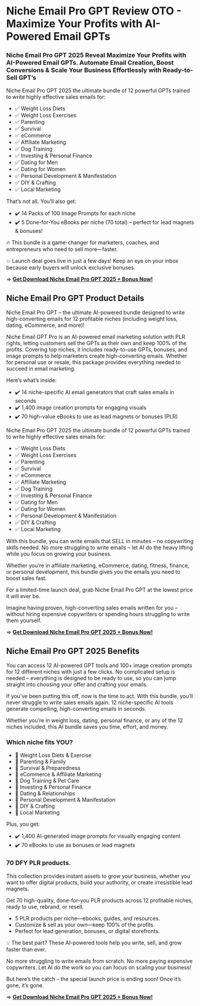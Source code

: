 # Niche Email Pro GPT Review OTO - Maximize Your Profits with AI-Powered Email GPTs

### Niche Email Pro GPT 2025 Reveal Maximize Your Profits with AI-Powered Email GPTs. Automate Email Creation, Boost Conversions & Scale Your Business Effortlessly with Ready-to-Sell GPT’s

Niche Email Pro GPT 2025 the ultimate bundle of 12 powerful GPTs trained to write highly effective sales emails for:

- ✅ Weight Loss Diets
- ✅ Weight Loss Exercises
- ✅ Parenting
- ✅ Survival
- ✅ eCommerce
- ✅ Affiliate Marketing
- ✅ Dog Training
- ✅ Investing & Personal Finance
- ✅ Dating for Men
- ✅ Dating for Women
- ✅ Personal Development & Manifestation
- ✅ DIY & Crafting
- ✅ Local Marketing

That’s not all. You’ll also get:
- ✔️ 14 Packs of 100 Image Prompts for each niche
- ✔️ 5 Done-for-You eBooks per niche (70 total) – perfect for lead magnets & bonuses!

🔥 This bundle is a game-changer for marketers, coaches, and entrepreneurs who need to sell more—faster.

💥 Launch deal goes live in just a few days! Keep an eye on your inbox because early buyers will unlock exclusive bonuses.

=> [**Get Download Niche Email Pro GPT 2025 + Bonus Now!**](https://warriorplus.com/o2/a/h22tzmw/0)


## Niche Email Pro GPT Product Details

Niche Email Pro GPT – the ultimate AI-powered bundle designed to write high-converting emails for 12 profitable niches (including weight loss, dating, eCommerce, and more)!

Niche Email GPT Pro is an AI-powered email marketing solution with PLR rights, letting customers sell the GPTs as their own and keep 100% of the profits. Covering top niches, it includes ready-to-use GPTs, bonuses, and image prompts to help marketers create high-converting emails. Whether for personal use or resale, this package provides everything needed to succeed in email marketing.

Here’s what’s inside:

- ✔️ 14 niche-specific AI email generators that craft sales emails in seconds
- ✔️ 1,400 image creation prompts for engaging visuals
- ✔️ 70 high-value eBooks to use as lead magnets or bonuses (PLR)

Niche Email Pro GPT 2025 the ultimate bundle of 12 powerful GPTs trained to write highly effective sales emails for:

- ✅ Weight Loss Diets
- ✅ Weight Loss Exercises
- ✅ Parenting
- ✅ Survival
- ✅ eCommerce
- ✅ Affiliate Marketing
- ✅ Dog Training
- ✅ Investing & Personal Finance
- ✅ Dating for Men
- ✅ Dating for Women
- ✅ Personal Development & Manifestation
- ✅ DIY & Crafting
- ✅ Local Marketing

With this bundle, you can write emails that SELL in minutes – no copywriting skills needed. No more struggling to write emails – let AI do the heavy lifting while you focus on growing your business.

Whether you’re in affiliate marketing, eCommerce, dating, fitness, finance, or personal development, this bundle gives you the emails you need to boost sales fast.

For a limited-time launch deal, grab Niche Email Pro GPT at the lowest price it will ever be.

Imagine having proven, high-converting sales emails written for you – without hiring expensive copywriters or spending hours struggling to write them yourself.

=> [**Get Download Niche Email Pro GPT 2025 + Bonus Now!**](https://warriorplus.com/o2/a/h22tzmw/0)


## Niche Email Pro GPT 2025 Benefits

You can access 12 AI-powered GPT tools and 100+ image creation prompts for 12 different niches with just a few clicks. No complicated setup is needed – everything is designed to be ready to use, so you can jump straight into choosing your offer and crafting your emails.

If you’ve been putting this off, now is the time to act. With this bundle, you’ll never struggle to write sales emails again. 12 niche-specific AI tools generate compelling, high-converting emails in seconds.

Whether you’re in weight loss, dating, personal finance, or any of the 12 niches included, this AI bundle saves you time, effort, and money.

### Which niche fits YOU?
- 🔹 Weight Loss Diets & Exercise
- 🔹 Parenting & Family
- 🔹 Survival & Preparedness
- 🔹 eCommerce & Affiliate Marketing
- 🔹 Dog Training & Pet Care
- 🔹 Investing & Personal Finance
- 🔹 Dating & Relationships
- 🔹 Personal Development & Manifestation
- 🔹 DIY & Crafting
- 🔹 Local Marketing

Plus, you get:
- ✔️ 1,400 AI-generated image prompts for visually engaging content
- ✔️ 70 eBooks to use as bonuses or lead magnets

### 70 DFY PLR products.
This collection provides instant assets to grow your business, whether you want to offer digital products, build your authority, or create irresistible lead magnets.

Get 70 high-quality, done-for-you PLR products across 12 profitable niches, ready to use, rebrand, or resell.
- 5 PLR products per niche—ebooks, guides, and resources.
- Customize & sell as your own—keep 100% of the profits.
- Perfect for lead generation, bonuses, or digital storefronts.

💡 The best part? These AI-powered tools help you write, sell, and grow faster than ever.

No more struggling to write emails from scratch. No more paying expensive copywriters. Let AI do the work so you can focus on scaling your business!

But here’s the catch – the special launch price is ending soon! Once it’s gone, it’s gone.

=> [**Get Download Niche Email Pro GPT 2025 + Bonus Now!**](https://warriorplus.com/o2/a/h22tzmw/0)
